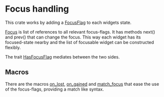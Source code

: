 # Focus handling

This crate works by adding a [FocusFlag](crate::FocusFlag) to each
widgets state.

[Focus](crate::Focus) is list of references to all relevant focus-flags.
It has methods next() and prev() that can change the focus. This way
each widget has its focused-state nearby and the list of focusable
widget can be constructed flexibly.

The trait [HasFocusFlag](crate::HasFocusFlag) mediates between the
two sides.

## Macros

There are the macros [on_lost](crate::on_lost!), [on_gained](crate::on_gained!)
and [match_focus](crate::match_focus!) that ease the use of the focus-flags,
providing a match like syntax.
